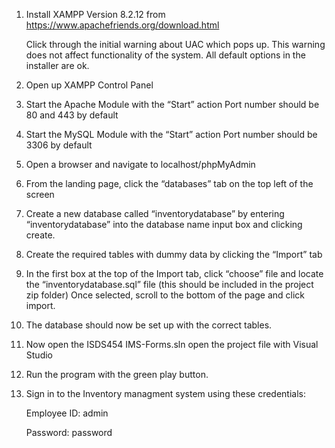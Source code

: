 1. Install XAMPP Version 8.2.12 from https://www.apachefriends.org/download.html

    Click through the initial warning about UAC which pops up. This warning does not affect functionality of the system.
    All default options in the installer are ok.

  
2. Open up XAMPP Control Panel 

3. Start the Apache Module with the “Start” action
  Port number should be 80 and 443 by default
  
4. Start the MySQL Module with the “Start” action
  Port number should be 3306 by default
  
5. Open a browser and navigate to localhost/phpMyAdmin

6. From the landing page, click the “databases” tab on the top left of the screen

7. Create a new database called “inventorydatabase” by entering “inventorydatabase” into the database name input box and clicking create.

8. Create the required tables with dummy data by clicking the “Import” tab

9. In the first box at the top of the Import tab, click “choose” file and locate the “inventorydatabase.sql” file (this should be included in the project zip folder)
Once selected, scroll to the bottom of the page and click import.

10. The database should now be set up with the correct tables.

11. Now open the ISDS454 IMS-Forms.sln open the project file with Visual Studio
12. Run the program with the green play button.
13. Sign in to the Inventory managment system using these credentials:

    Employee ID: admin
  
    Password: password
